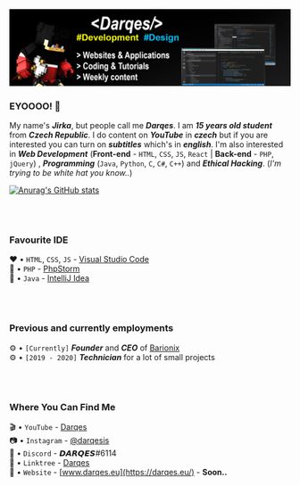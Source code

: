 <link href="cs.css" type="text/css" rel="stylesheet">
<img src="Banner.png">

### EYOOOO! 👋

My name's ***Jirka***, but people call me ***Darqes***. I am ***15 years old student*** from ***Czech Republic***. I do content on ***YouTube*** in ***czech*** but if you are interested you can turn on ***subtitles*** which's in ***english***.
I'm also interested in ***Web Development*** (**Front-end** - `HTML`, `CSS`, `JS`, `React` | **Back-end** - `PHP`, `jQuery`)  , ***Programming*** (`Java`, `Python`, `C`, `C#`, `C++`) and ***Ethical Hacking***. (*I'm trying to be white hat you know..*)

[![Anurag's GitHub stats](https://github-readme-stats.vercel.app/api?username=Darqes)](https://github.com/anuraghazra/github-readme-stats)

<br>
<br>

### Favourite IDE

❤️ • `HTML`, `CSS`, `JS` - [Visual Studio Code](https://code.visualstudio.com/) <br>
💜 • `PHP` - [PhpStorm](https://www.jetbrains.com/phpstorm/) <br>
🧡 • `Java` - [IntelliJ Idea](https://www.jetbrains.com/idea/)

<br>
<br>

### Previous and currently employments

⚙️ • `[Currently]` ***Founder*** and ***CEO*** of [Barionix](https://barionix.eu/) <br>
⚙️ • `[2019 - 2020]` ***Technician*** for a lot of small projects

<br>
<br>

### Where You Can Find Me

🎬 • `YouTube` - [Darqes](https://youtube.com/darqes/) <br>
📷 • `Instagram` - [@darqesis](https://instagram.com/darqesis/) <br>
💬 • `Discord` - 𝘿𝘼𝙍𝙌𝙀𝙎#6114 <br>
📣 • `Linktree` - [Darqes](https://linktr.ee/darqes/) <br>
📌 • `Website` - [www.darqes.eu](https://darqes.eu/) - **Soon..**
